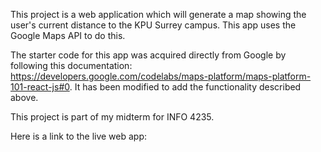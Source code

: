 This project is a web application which will generate a map showing the user's current distance to the KPU Surrey campus. This app uses the Google Maps API to do this.

The starter code for this app was acquired directly from Google by following this documentation: https://developers.google.com/codelabs/maps-platform/maps-platform-101-react-js#0. It has been modified to add the functionality described above.

This project is part of my midterm for INFO 4235.

Here is a link to the live web app: